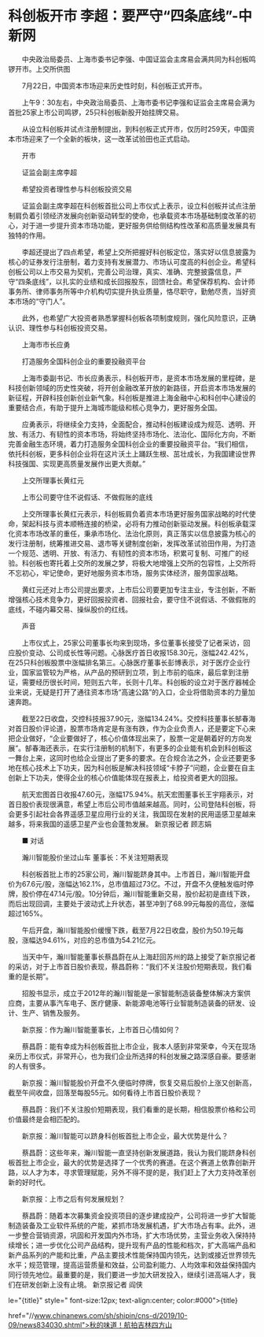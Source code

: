 # 科创板开市 李超：要严守“四条底线”-中新网

　　中央政治局委员、上海市委书记李强、中国证监会主席易会满共同为科创板鸣锣开市。上交所供图

　　7月22日，中国资本市场迎来历史性时刻，科创板正式开市。

　　上午9：30左右，中央政治局委员、上海市委书记李强和证监会主席易会满为首批25家上市公司鸣锣，25只科创板新股开始挂牌交易。

　　从设立科创板并试点注册制提出，到科创板正式开市，仅历时259天，中国资本市场迎来了一个全新的板块，这一改革试验田也正式启动。

　　开市

　　证监会副主席李超

　　希望投资者理性参与科创板投资交易

　　证监会副主席李超在科创板首批公司上市仪式上表示，设立科创板并试点注册制肩负着引领经济发展向创新驱动转型的使命，也承载资本市场基础制度改革的初心，对于进一步提升资本市场功能，更好服务供给侧结构性改革和高质量发展具有独特的作用。

　　李超还提出了四点希望，希望上交所把握好科创板定位，落实好以信息披露为核心的证券发行注册制，着力支持有发展潜力、市场认可度高的科创企业。希望科创板公司以上市交易为契机，完善公司治理，真实、准确、完整披露信息，严守“四条底线”，以扎实的业绩和成长回报股东，回馈社会。希望保荐机构、会计师事务所、律师事务所等中介机构切实提升执业质量，恪尽职守，勤勉尽责，当好资本市场的“守门人”。

　　此外，也希望广大投资者熟悉掌握科创板各项制度规则，强化风险意识，正确认识、理性参与科创板投资交易。

　　上海市市长应勇

　　打造服务全国科创企业的重要投融资平台

　　上海市委副书记、市长应勇表示，科创板开市，是资本市场发展的里程碑，是科技创新领域的历史性突破，将开创金融改革开放的新路径，开启资本市场发展的新征程，开辟科技创新创业新气象。科创板是推进上海金融中心和科创中心建设的重要结合点，有助于提升上海城市能级和核心竞争力，更好服务全国。

　　应勇表示，将继续全力支持，全面配合，推动科创板建设成为规范、透明、开放、有活力、有韧性的资本市场，将始终坚持市场化、法治化、国际化方向，不断完善金融生态环境，着力打造服务全国科创企业的重要投融资平台。“我们相信，依托科创板，更多科创企业将在这片沃土上踊跃生根、茁壮成长，为我国建设世界科技强国、实现更高质量发展作出更大贡献。”

　　上交所理事长黄红元

　　上市公司要守住不说假话、不做假账的底线

　　上交所理事长黄红元表示，科创板肩负着资本市场更好服务国家战略的时代使命，架起科技与资本顺畅连接的桥梁，必将有力推动创新驱动发展。科创板承载深化资本市场改革的重任，秉承市场化、法治化原则，真正落实以信息披露为核心的发行注册制，统筹推进交易、退市等关键制度创新，发挥改革试验田作用，为打造一个规范、透明、开放、有活力、有韧性的资本市场，积累可复制、可推广的经验。科创板也寄托着上交所的发展之梦，将极大地增强上交所的包容性，上交所将不忘初心，牢记使命，更好地服务资本市场，服务实体经济，服务国家战略。

　　黄红元还对上市公司提出要求，上市后公司要更加专注主业，专注创新，不断增强核心技术竞争力，更好回报投资者、回报社会，要守住不说假话、不做假账的底线，不碰内幕交易、操纵股价的红线。

　　声音

　　上市仪式上，25家公司董事长均来到现场，多位董事长接受了记者采访，回应股价变动、公司成长性等问题。心脉医疗首日收报158.30元，涨幅242.42%，在25只科创板股票中涨幅排名第三。心脉医疗董事长彭博表示，对于医疗企业行业，国家监管较为严格，从产品的预研到立项，到上市前的临床，最后拿到注册证，需要经历很长时间，短则五六年，长则十几年。科创板的设立对于医疗器械企业来说，无疑是打开了通往资本市场“高速公路”的入口，企业将借助资本的力量加速奔跑。

　　截至22日收盘，交控科技报37.90元，涨幅134.24%。交控科技董事长郜春海对首日股价评论道，股票市场肯定是有涨有跌，作为企业负责人，还是要定下心来把企业做好，“企业要做好了，核心价值体现出来了，股票一定是朝着好的方向发展”。郜春海还表示，在实行注册制的机制下，有更多的企业能有机会到科创板这一舞台上来，这同时也给企业提出了更多的要求。在合规合法之外，企业还要更多地在核心技术上下功夫，因为科创板是解决科技领域“卡脖子”问题，企业要在自主创新上下功夫，使得企业的核心价值能体现在报表上，给投资者更大的回报。

　　航天宏图首日收报47.60元，涨幅175.94%。航天宏图董事长王宇翔表示，对首日股价表现很满意，希望上市后公司市值越来越高。同时，公司登陆科创板，将会更多引起社会各界遥感卫星应用行业的关注，我国现在发射的民用遥感卫星越来越多，将来我国的遥感卫星产业也会蓬勃发展。 新京报记者 顾志娟

　　■ 对话

　　瀚川智能股价坐过山车 董事长：不关注短期表现

　　科创板首批上市的25家公司，瀚川智能跻身其中。上市首日，瀚川智能开盘价为67.6元/股，涨幅达162.1%，总市值超过73亿。不过，开盘不久便触发临时停牌，股价停在47.14元/股。10分钟后，瀚川智能重新交易，股价起初是直线下跌，而后出现回调，主要处于波动式上升状态，甚至冲到了68.99元每股的高位，涨幅超过165%。

　　午后开盘，瀚川智能股价缓慢下跌，截至7月22日收盘，股价为50.19元每股，涨幅达94.61%，对应的总市值为54.21亿元。

　　当天中午，瀚川智能董事长蔡昌蔚在从上海赶回苏州的路上接受了新京报记者的采访，对于上市首日股价表现，蔡昌蔚称：“我们不关注股价短期表现，我们看重的是长期”。

　　招股书显示，成立于2012年的瀚川智能是一家智能制造装备整体解决方案供应商，主要从事汽车电子、医疗健康、新能源电池等行业智能制造装备的研发、设计、生产、销售及服务。

　　新京报：作为瀚川智能董事长，上市首日心情如何？

　　蔡昌蔚：能有幸成为科创板首批上市企业，我本人感到非常荣幸，今天在现场亲历上市仪式，非常开心，也为我们企业所选择的科创发展之路深感自豪。要感谢的人有很多。

　　新京报：瀚川智能股价开盘不久便临时停牌，恢复交易后股价上涨又创新高，截至午间收盘，回落至每股55元。如何看待上市首日股价表现？

　　蔡昌蔚：我们不关注股价短期表现，我们看重的是长期，相信股票价格和公司价值最终是会相匹配的。

　　新京报：瀚川智能可以跻身科创板首批上市企业，最大优势是什么？

　　蔡昌蔚：这些年来，瀚川智能一直坚持创新发展道路，我认为我们能跻身科创板首批上市企业，最大的优势是选择了一个优秀的赛道。在这个赛道上依靠创新开路，以人才为本，寻求管理赋能，另外不得不提的是，我们赶上了大力支持改革创新的好时代。

　　新京报：上市之后有何发展规划？

　　蔡昌蔚：随着本次募集资金投资项目的逐步建成投产，公司将进一步扩大智能制造装备及工业软件系统的产能，紧抓市场发展机遇，扩大市场占有率。此外，进一步整合营销资源，巩固和开发国内外市场，扩大市场优势，主营业务收入保持持续增长；进一步优化公司产品结构，提升现有产品的性能和档次，扩大高端产品和新产品系列的产能和比重，产品主要技术性能保持国内领先，达到或接近世界领先水平；规范管理，提高运营质量和效益，公司盈利能力、人均效率和效益保持国内同行领先地位。最重要的是，我们要进一步加大研发投入，继续引进高端人才，我们在研发创新上没有止境。 新京报记者 阎侠

le="{title}" style=" font-size:12px; text-align:center; color:#000">{title}

href="//www.chinanews.com/sh/shipin/cns-d/2019/10-09/news834030.shtml">秋的味道！航拍吉林四方山

